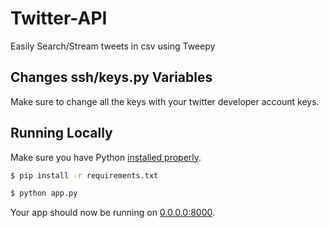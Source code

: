 # Twitter-API

Easily Search/Stream tweets in csv using Tweepy

## Changes ssh/keys.py Variables
Make sure to change all the keys with your twitter developer account keys.

## Running Locally
Make sure you have Python [installed properly](http://install.python-guide.org).  

```sh
$ pip install -r requirements.txt

$ python app.py

```

Your app should now be running on [0.0.0.0:8000](http://0.0.0.0:8000/).
